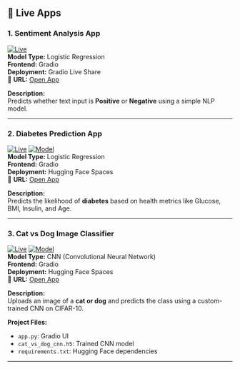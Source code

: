 ## 🚀 Live Apps

### 1. Sentiment Analysis App <a name="1-sentiment-analysis-app"></a>
[![Live](https://img.shields.io/badge/status-live-brightgreen)](https://d5961dc9b6a16bcd4a.gradio.live/)  
**Model Type:** Logistic Regression  
**Frontend:** Gradio  
**Deployment:** Gradio Live Share  
📍 **URL:** [Open App](https://d5961dc9b6a16bcd4a.gradio.live/)

**Description:**  
Predicts whether text input is **Positive** or **Negative** using a simple NLP model.

---

### 2. Diabetes Prediction App <a name="2-diabetes-prediction-app"></a>
[![Live](https://img.shields.io/badge/status-deployed-blue)](https://huggingface.co/spaces/MaithiliG/diabetes-predictor)
[![Model](https://img.shields.io/badge/model-trained-success)](https://huggingface.co/spaces/MaithiliG/diabetes-predictor)  
**Model Type:** Logistic Regression  
**Frontend:** Gradio  
**Deployment:** Hugging Face Spaces  
📍 **URL:** [Open App](https://huggingface.co/spaces/MaithiliG/diabetes-predictor)

**Description:**  
Predicts the likelihood of **diabetes** based on health metrics like Glucose, BMI, Insulin, and Age.

---

### 3. Cat vs Dog Image Classifier <a name="3-cat-vs-dog-classifier"></a>
[![Live](https://img.shields.io/badge/status-deployed-blue)](https://huggingface.co/spaces/MaithiliG/CatvsDogPredictor)
[![Model](https://img.shields.io/badge/model-CNN-success)](https://huggingface.co/spaces/MaithiliG/CatvsDogPredictor)  
**Model Type:** CNN (Convolutional Neural Network)  
**Frontend:** Gradio  
**Deployment:** Hugging Face Spaces  
📍 **URL:** [Open App](https://huggingface.co/spaces/MaithiliG/CatvsDogPredictor)

**Description:**  
Uploads an image of a **cat or dog** and predicts the class using a custom-trained CNN on CIFAR-10.

**Project Files:**
- `app.py`: Gradio UI
- `cat_vs_dog_cnn.h5`: Trained CNN model
- `requirements.txt`: Hugging Face dependencies

---
